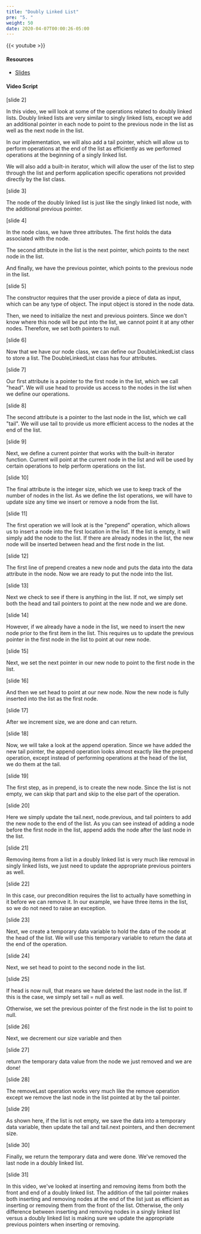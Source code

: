 ```yaml
---
title: "Doubly Linked List"
pre: "5. "
weight: 50
date: 2020-04-07T00:00:26-05:00
---
```


{{< youtube  >}}

#### Resources

* [Slides](/3-cc310/09-lists/05-doubly-linked-lists-slides.pptx)

#### Video Script

[slide 2]

In this video, we will look at some of the operations related to doubly linked
lists. Doubly linked lists are very similar to singly linked lists, except we
add an additional pointer in each node to point to the previous node in the list
as well as the next node in the list.

In our implementation, we will also add a tail pointer, which will allow us to
perform operations at the end of the list as efficiently as we performed
operations at the beginning of a singly linked list.

We will also add a built-in iterator, which will allow the user of the list to
step through the list and perform application specific operations not provided
directly by the list class.

[slide 3]

The node of the doubly linked list is just like the singly linked list node,
with the additional previous pointer.

[slide 4]

In the node class, we have three attributes. The first holds the data associated
with the node.

The second attribute in the list is the next pointer, which points to the next
node in the list.

And finally, we have the previous pointer, which points to the previous node in
the list.

[slide 5]

The constructor requires that the user provide a piece of data as input, which
can be any type of object. The input object is stored in the node data.

Then, we need to initialize the next and previous pointers. Since we don't know
where this node will be put into the list, we cannot point it at any other
nodes. Therefore, we set both pointers to null.

[slide 6]

Now that we have our node class, we can define our DoubleLinkedList class to
store a list. The DoubleLinkedList class has four attributes.

[slide 7]

Our first attribute is a pointer to the first node in the list, which we call
"head". We will use head to provide us access to the nodes in the list when we
define our operations.

[slide 8]

The second attribute is a pointer to the last node in the list, which we call
"tail". We will use tail to provide us more efficient access to the nodes at the
end of the list.

[slide 9]

Next, we define a current pointer that works with the built-in iterator
function. Current will point at the current node in the list and will be used by
certain operations to help perform operations on the list.

[slide 10]

The final attribute is the integer size, which we use to keep track of the
number of nodes in the list. As we define the list operations, we will have to
update size any time we insert or remove a node from the list.

[slide 11]

The first operation we will look at is the "prepend" operation, which allows us
to insert a node into the first location in the list. If the list is empty, it
will simply add the node to the list. If there are already nodes in the list,
the new node will be inserted between head and the first node in the list.

[slide 12]

The first line of prepend creates a new node and puts the data into the data
attribute in the node. Now we are ready to put the node into the list.

[slide 13]

Next we check to see if there is anything in the list. If not, we simply set
both the head and tail pointers to point at the new node and we are done.

[slide 14]

However, if we already have a node in the list, we need to insert the new node
prior to the first item in the list. This requires us to update the previous
pointer in the first node in the list to point at our new node.

[slide 15]

Next, we set the next pointer in our new node to point to the first node in the
list.

[slide 16]

And then we set head to point at our new node. Now the new node is fully
inserted into the list as the first node.

[slide 17]

After we increment size, we are done and can return.

[slide 18]

Now, we will take a look at the append operation. Since we have added the new
tail pointer, the append operation looks almost exactly like the prepend
operation, except instead of performing operations at the head of the list, we
do them at the tail.

[slide 19]

The first step, as in prepend, is to create the new node. Since the list is not
empty, we can skip that part and skip to the else part of the operation.

[slide 20]

Here we simply update the tail.next, node.previous, and tail pointers to add the
new node to the end of the list. As you can see instead of adding a node before
the first node in the list, append adds the node after the last node in the
list.

[slide 21]

Removing items from a list in a doubly linked list is very much like removal in
singly linked lists, we just need to update the appropriate previous pointers as
well.

[slide 22]

In this case, our precondition requires the list to actually have something in
it before we can remove it. In our example, we have three items in the list, so
we do not need to raise an exception.

[slide 23]

Next, we create a temporary data variable to hold the data of the node at the
head of the list. We will use this temporary variable to return the data at the
end of the operation.

[slide 24]

Next, we set head to point to the second node in the list.

[slide 25]

If head is now null, that means we have deleted the last node in the list. If
this is the case, we simply set tail = null as well.

Otherwise, we set the previous pointer of the first node in the list to point to
null.

[slide 26]

Next, we decrement our size variable and then

[slide 27]

return the temporary data value from the node we just removed and we are done!

[slide 28]

The removeLast operation works very much like the remove operation except we
remove the last node in the list pointed at by the tail pointer.

[slide 29]

As shown here, if the list is not empty, we save the data into a temporary data
variable, then update the tail and tail.next pointers, and then decrement size.

[slide 30]

Finally, we return the temporary data and were done. We've removed the last node
in a doubly linked list.

[slide 31]

In this video, we've looked at inserting and removing items from both the front
and end of a doubly linked list. The addition of the tail pointer makes both
inserting and removing nodes at the end of the list just as efficient as
inserting or removing them from the front of the list. Otherwise, the only
difference between inserting and removing nodes in a singly linked list versus a
doubly linked list is making sure we update the appropriate previous pointers
when inserting or removing.
